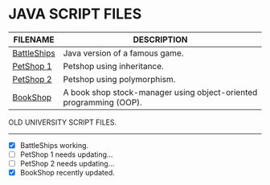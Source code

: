 # JAVA SCRIPT FILES

| FILENAME       | DESCRIPTION |
|----------------|-------------|
| [BattleShips](https://github.com/BroadbentT/Battleships) | Java version of a famous game.|
| [PetShop 1](https://github.com/BroadbentT/Petshop-1) | Petshop using inheritance. |
| [PetShop 2](https://github.com/BroadbentT/Petshop-2) |Petshop using polymorphism.|
| [BookShop](https://github.com/BroadbentT/Bookshop)| A book shop stock-manager using object-oriented programming (OOP). |

OLD UNIVERSITY SCRIPT FILES.
****************************
- [x] BattleShips working.
- [ ] PetShop 1 needs updating...
- [ ] PetShop 2 needs updating...
- [x] BookShop recently updated.
